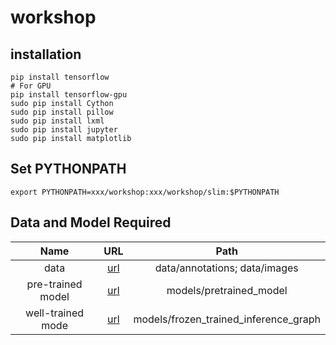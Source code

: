 # workshop
## installation
```
pip install tensorflow
# For GPU
pip install tensorflow-gpu
sudo pip install Cython
sudo pip install pillow
sudo pip install lxml
sudo pip install jupyter
sudo pip install matplotlib
```

## Set PYTHONPATH
```export PYTHONPATH=xxx/workshop:xxx/workshop/slim:$PYTHONPATH```

## Data and Model Required
Name | URL | Path
:------:|:---------------:|:---------------------:
data | [url](http://www.robots.ox.ac.uk/~vgg/data/pets/) | data/annotations; data/images
pre-trained model | [url](http://download.tensorflow.org/models/object_detection/faster_rcnn_inception_v2_coco_2018_01_28.tar.gz) | models/pretrained_model
well-trained mode | [url](https://pan.baidu.com/s/1B1fQsj9RycMMBfcK6p_j7g) | models/frozen_trained_inference_graph
